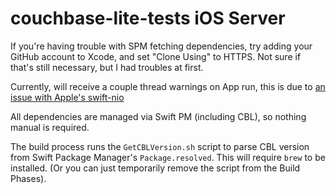 #  couchbase-lite-tests iOS Server

If you're having trouble with SPM fetching dependencies, try adding your GitHub account to Xcode, and set "Clone Using" to HTTPS.
Not sure if that's still necessary, but I had troubles at first.

Currently, will receive a couple thread warnings on App run, this is due to [an issue with Apple's swift-nio](https://github.com/apple/swift-nio/issues/2223)

All dependencies are managed via Swift PM (including CBL), so nothing manual is required.

The build process runs the `GetCBLVersion.sh` script to parse CBL version from Swift Package Manager's `Package.resolved`. This will require `brew` to be installed. (Or you can just temporarily remove the script from the Build Phases).
